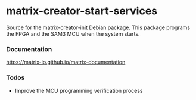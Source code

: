 # matrix-creator-start-services

Source for the matrix-creator-init Debian package. This package programs the FPGA and the SAM3 MCU when the system starts.

### Documentation
https://matrix-io.github.io/matrix-documentation

### Todos 
* Improve the MCU programming verification process
